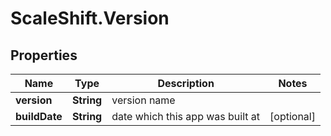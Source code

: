 # ScaleShift.Version

## Properties
Name | Type | Description | Notes
------------ | ------------- | ------------- | -------------
**version** | **String** | version name | 
**buildDate** | **String** | date which this app was built at | [optional] 


